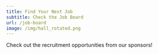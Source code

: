```yaml
---
title: Find Your Next Job
subtitle: Check the Job Board
url: /job-board
image: /img/hall_rotated.png
---
```


Check out the recruitment opportunities from our sponsors!
